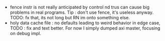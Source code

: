 - fence instr is not really anticipated by control nd trus can cause big problems in real programs. Tip : don't use fence, it's useless anyway. TODO: fx that, its not long but RN im onto something else.
- holy data cache file : no defaults leading to weird behavior in edge case, TODO : fix and text better. For now I simply dumped axi master, focusing on debug impl.
